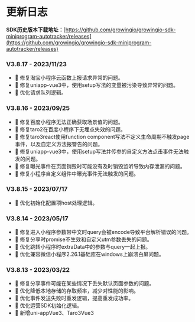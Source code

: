 # 更新日志

**SDK历史版本下载地址：**[https://github.com/growingio/growingio-sdk-miniprogram-autotracker/releases](https://github.com/growingio/growingio-sdk-miniprogram-autotracker/releases)

### V3.8.17 - 2023/11/23[​](http://localhost:3000/growingio-sdk-docs/docs/miniprogram/3.8/version#v3812---20230111) <a href="#v3812---20230111" id="v3812---20230111"></a>

* 🐞 修复淘宝小程序云函数上报请求异常的问题。
* 🐞 修复uniapp-vue3中，使用setup写法的变量被污染导致异常的问题。
* 🌟 优化请求队列逻辑。

### V3.8.16 - 2023/09/25[​](http://localhost:3000/growingio-sdk-docs/docs/miniprogram/3.8/version#v3812---20230111) <a href="#v3812---20230111" id="v3812---20230111"></a>

* 🐞 修复百度小程序无法正确获取场景值的问题。
* 🐞 修复taro2在百度小程序下无埋点失效的问题。
* 🐞 修复taro3react使用function component写法不定义生命周期不触发page事件，以及自定义方法报警告的问题。
* 🐞 修复uniapp-vue3中，使用setup写法并传参的自定义方法点击事件无法触发的问题。
* 🐞 修复曝光事件在页面销毁时可能没有及时销毁监听导致内存泄漏的问题。
* 🐞 修复小程序自定义组件中曝光事件无法触发的问题。

### V3.8.15 - 2023/07/17[​](http://localhost:3000/growingio-sdk-docs/docs/miniprogram/3.8/version#v3812---20230111) <a href="#v3812---20230111" id="v3812---20230111"></a>

* 🌟 优化初始化配置项host处理逻辑。

### V3.8.14 - 2023/05/17[​](http://localhost:3000/growingio-sdk-docs/docs/miniprogram/3.8/version#v3812---20230111) <a href="#v3812---20230111" id="v3812---20230111"></a>

* 🐞 修复进入小程序参数带中文时query会被encode导致平台解析错误的问题。
* 🐞 修复分享时promise不生效和自定义utm参数丢失的问题。
* 🌟 优化跳转小程序时extraData中的参数与query一起上报。
* 🌟 优化兼容微信小程序2.26.1基础库在windows上崩溃白屏问题。


### V3.8.13 - 2023/03/22[​](http://localhost:3000/growingio-sdk-docs/docs/miniprogram/3.8/version#v3812---20230111) <a href="#v3812---20230111" id="v3812---20230111"></a>

* 🐞 修复分享事件可能在某些情况下丢失默认页面参数的问题。
* 🌟 优化降低本地存储的存取频率，减少对性能的影响。
* 🌟 优化事件发送失败时重发逻辑，提高重发成功率。
* 🌟 优化运营SDK初始化逻辑。
* 🎉 新增uni-appVue3、Taro3Vue3 <script setup> 写法的支持。

### V3.8.12 - 2023/02/21[​](http://localhost:3000/growingio-sdk-docs/docs/miniprogram/3.8/version#v3812---20230111) <a href="#v3812---20230111" id="v3812---20230111"></a>

* 🐞 修复使用资源位组件时某些情况下报错的问题。
* 🐞 修复 Taro3react 框架中 FunctionComponent 调用 hooks 报错的问题。
* 🐞 修复 uniappVue3 框架中编译打包后点击事件丢失的问题。

### V3.8.11 - 2023/01/11[​](http://localhost:3000/growingio-sdk-docs/docs/miniprogram/3.8/version#v3812---20230111) <a href="#v3812---20230111" id="v3812---20230111"></a>

* 🐞 修复平台没有运行中的运营弹窗任务时全量存储埋点导致本地存储超限的问题。
* 🐞 修复弹窗组件多个同时使用时多次弹窗的问题。
* 🎉 新增手动更新半自动埋点监控的功能（以应对动态渲染半自动埋点节点无法被监听的问题）。

### V3.8.10 - 2022/12/22 <a href="#v3811---20221222" id="v3811---20221222"></a>

* 🐞 修复在特定条件下调用getApp会导致死循环卡死的问题。
* 🐞 修复Taro2框架中支付宝小程序和百度小程序Page事件丢失的问题。
* 🐞 修复uniapp框架中支付宝小程序偶现报错或报警告的问题。
* 🌟 优化使用Component作为页面时自动适配，同时移除`comAsPage`初始化配置项。
* 🌟 优化修改gioPageTitle设置页面标题为setNavigationBarTitle生效。

### V3.8.9 - 2022/11/17 <a href="#v387---20220914" id="v387---20220914"></a>

* 🐞 修复在小程序页面型插件中集成报错的问题。
* 🐞 修复remax框架部分事件不触发的问题。
* 🐞 修复Taro3react无埋点xpath取值错误问题。
* 🐞 修复支付宝小程序（含原生及各框架）页面参数丢失的问题。
* 🐞 修复iOS下小程序分享完成后偶现事件卡住的问题。
* 🌟 优化初始化关闭数据采集或无埋点时，没有提示的问题。

### V3.8.8 - 2022/10/11 <a href="#v387---20220914" id="v387---20220914"></a>

* 🐞 修复uniapp框架中偶现点击事件丢失的问题。

### V3.8.7 - 2022/09/22 <a href="#v387---20220914" id="v387---20220914"></a>

* 🐞 修复Taro框架中阻止冒泡失效的问题。
* 🐞 修复pvar事件的页面时间在某些情况下可能取值错误的问题。
* 🌟 优化曝光监听逻辑，减少性能影响。

### V3.8.6 - 2022/09/14[​](http://localhost:3000/growingio-sdk-docs/docs/miniprogram/3.8/version#v387---20220914) <a href="#v387---20220914" id="v387---20220914"></a>

* 🐞 修复`onShareTimeline`返回取值错误的问题。
* 🎉 新增微信小程序、QQ小程序`onAddToFavorites`预置埋点事件支持。

### V3.8.5 - 2022/09/06 <a href="#v383---20220802" id="v383---20220802"></a>

* 🐞 修复esid总是为1不累加的问题。
* 🐞 修复部分工具类方法极端取值时运行错误的问题。
* 🐞 修复运营弹窗条件复杂时运行报错的问题。

### V3.8.4 - 2022/08/09 <a href="#v383---20220802" id="v383---20220802"></a>

* 🐞 修复运营弹窗埋点存储过多导致存储可能超限和校验次数过多影响性能的问题。
* 🎉 新增半自动浏览事件单次发送功能。

### V3.8.3 - 2022/08/05[​](https://growingio.github.io/growingio-sdk-docs/docs/miniprogram/3.8/version#v383---20220802) <a href="#v383---20220802" id="v383---20220802"></a>

* 🐞 修复开启`forceLogin`且未调用`identify`时关闭小程序会上报匿名用户数据的问题。

### V3.8.2 - 2022/08/01[​](https://growingio.github.io/growingio-sdk-docs/docs/miniprogram/3.8/version#v383---20220802) <a href="#v383---20220802" id="v383---20220802"></a>

* 🐞 修复`onShareAppMessage、onShareTimeline`异步返回自定义参数时SDK取值错误导致分享链接错误的问题。

### V3.8.1 - 2022/07/26

* 🐞 修复设置identify补发的vstr事件字段名大小写问题。

### V3.8.0 - 2022/06/29

* 🎉 3.8.0正式版。

